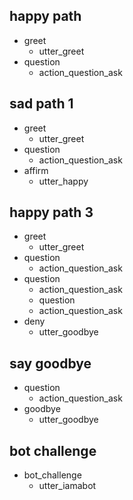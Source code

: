 ## happy path
* greet
  - utter_greet
* question
  - action_question_ask

## sad path 1
* greet
  - utter_greet
* question
  - action_question_ask
* affirm
  - utter_happy

## happy path 3
* greet
  - utter_greet
* question
  - action_question_ask
* question
  - action_question_ask
  * question
  - action_question_ask
* deny
  - utter_goodbye

## say goodbye
* question
  - action_question_ask
* goodbye
  - utter_goodbye

## bot challenge
* bot_challenge
  - utter_iamabot
